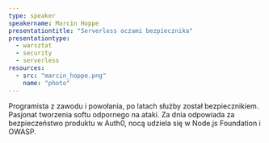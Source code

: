 ```yaml
---
type: speaker
speakername: Marcin Hoppe
presentationtitle: "Serverless oczami bezpiecznika"
presentationtype: 
  - warsztat
  - security
  - serverless
resources:
  - src: "marcin_hoppe.png"
    name: "photo"
---
```


Programista z zawodu i powołania, po latach służby został bezpiecznikiem. Pasjonat tworzenia softu odpornego na ataki. Za dnia odpowiada za bezpieczeństwo produktu w Auth0, nocą udziela się w Node.js Foundation i OWASP.